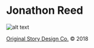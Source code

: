 # Jonathon Reed

![alt text](http://jonathonreed.com/img/landing/IMG_8370-VSCO-4500-web.jpg "Jonathon Reed")

[Original Story Design Co.](http://jonathonreed.com/design) © 2018
